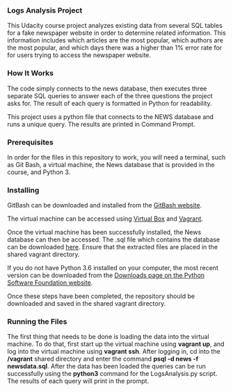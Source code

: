 ### Logs Analysis Project

This Udacity course project analyzes existing data from several SQL tables for a fake newspaper website in order to determine related information. This information includes which articles are the most popular, which authors are the most popular, and which days there was a higher than 1% error rate for for users trying to access the newspaper website. 

### How It Works

The code simply connects to the news database, then executes three separate SQL queries to answer each of the three questions the project asks for. The result of each query is formatted in Python for readability. 

This project uses a python file that connects to the NEWS database and runs a unique query.  The results are printed in Command Prompt.

### Prerequisites

In order for the files in this repository to work, you will need a terminal, such as Git Bash, a virtual machine, the News database that is provided in the course, and Python 3.

### Installing

GitBash can be downloaded and installed from the [GitBash website](https://git-for-windows.github.io/).

The virtual machine can be accessed using [Virtual Box](https://www.virtualbox.org/wiki/Download_Old_Builds_5_1) and [Vagrant](https://www.vagrantup.com/downloads.html).

Once the virtual machine has been successfully installed, the News database can then be accessed.  The .sql file which contains the database can be downloaded [here](https://d17h27t6h515a5.cloudfront.net/topher/2016/August/57b5f748_newsdata/newsdata.zip).  Ensure that the extracted files are placed in the shared vagrant directory.

If you do not have Python 3.6 installed on your computer, the most recent version can be downloaded from the [Downloads page on the Python Software Foundation website](https://www.python.org/downloads/).

Once these steps have been completed, the repository should be downloaded and saved in the shared vagrant directory.

### Running the Files

The first thing that needs to be done is loading the data into the virtual machine.  To do that, first start up the virtual machine using **vagrant up**, and log into the virtual machine using **vagrant ssh**.  After logging in, cd into the **/vagrant** shared directory and enter the command **psql -d news -f newsdata.sql**.  After the data has been loaded the queries can be run successfully using the **python3** command for the LogsAnalysis.py script.  The results of each query will print in the prompt.
